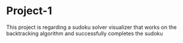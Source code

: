 # Project-1
This project is regarding a sudoku solver visualizer that works on the backtracking algorithm and successfully completes the sudoku 
